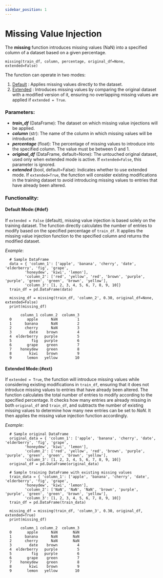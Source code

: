 ```yaml
---
sidebar_position: 1
---
```


# Missing Value Injection

The **missing** function introduces missing values (NaN) into a specified column of a dataset based on a given percentage.

`missing(train_df, column, percentage, original_df=None, extended=False)`

The function can operate in two modes:

1. [Default](#def) : Applies missing values directly to the dataset. 
2. [Extended](#ext) : Introduces missing values by comparing  the original dataset with a modified version of it, ensuring no overlapping missing values are applied if `extended = True`.

### Parameters:

- ***train_df*** (DataFrame): The dataset on which missing value injections will be applied. 
- ***column*** (str): The name of the column in which missing values will be introduced.
- ***percentage*** (float): The percentage of missing values to introduce into the specified column. The value must be between 0 and 1.
- ***original_df*** (DataFrame, default=None): The untouched original dataset, used only when extended mode is active. If `extended=False`, this parameter is ignored.
- ***extended*** (bool, default=False): Indicates whether to use extended mode. If `extended=True`, the function will consider existing modifications in the training dataset to avoid introducing missing values to entries that have already been altered.

### Functionality:

#### Default Mode:{#def}

If `extended = False` (default), missing value injection is based solely on the training dataset. The function directly calculates the number of entries to modify based on the specified percentage of `train_df`. It applies the missing value injection function to the specified column and returns the modified dataset.

*Example*:


      # Sample DataFrame
      data = { 'column_1': ['apple', 'banana', 'cherry', 'date', 'elderberry', 'fig', 'grape', 
             'honeydew', 'kiwi', 'lemon'],
             'column_2': ['red', 'yellow', 'red', 'brown', 'purple', 'purple', 'green', 'green', 'brown', 'yellow'],
             'column_3': [1, 2, 3, 4, 5, 6, 7, 8, 9, 10]}
      train_df = pd.DataFrame(data)
      
      missing_df = missing(train_df, 'column_2', 0.30, original_df=None, extended=False)
      print(missing_df)

           column_1 column_2  column_3
      0       apple      NaN         1
      1      banana      NaN         2
      2      cherry      NaN         3
      3        date    brown         4
      4  elderberry   purple         5
      5         fig   purple         6
      6       grape    green         7
      7    honeydew    green         8
      8        kiwi    brown         9
      9       lemon   yellow        10


#### Extended Mode:{#ext}

If `extended = True`, the function will introduce missing values while considering existing modifications in `train_df`, ensuring that it does not introduce missing values to entries that have already been altered.
The function calculates the total number of entries to modify according to the specified percentage. It checks how many entries are already missing in both `original_df` and `train_df`, and subtracts the number of existing missing values to determine how many new entries can be set to *NaN*. It then applies the missing value injection function accordingly.

*Example*:

      # Sample original DataFrame
      original_data = { 'column_1': ['apple', 'banana', 'cherry', 'date', 'elderberry', 'fig', 'grape', 
             'honeydew', 'kiwi', 'lemon'],
             'column_2': ['red', 'yellow', 'red', 'brown', 'purple', 'purple', 'green', 'green', 'brown', 'yellow'],
             'column_3': [1, 2, 3, 4, 5, 6, 7, 8, 9, 10]}
      original_df = pd.DataFrame(original_data)
      
      # Sample training DataFrame with existing missing values
      train_data = { 'column_1': ['apple', 'banana', 'cherry', 'date', 'elderberry', 'fig', 'grape', 
             'honeydew', 'kiwi', 'lemon'],
             'column_2': ['NaN', 'NaN', 'NaN', 'brown', 'purple', 'purple', 'green', 'green', 'brown', 'yellow'],
             'column_3': [1, 2, 3, 4, 5, 6, 7, 8, 9, 10]}
      train_df = pd.DataFrame(train_data)
      
      missing_df = missing(train_df, 'column_3', 0.30, original_df, extended=True)
      print(missing_df)
      
           column_1 column_2  column_3
      0       apple      NaN       NaN
      1      banana      NaN       NaN
      2      cherry      NaN       NaN
      3        date    brown         4
      4  elderberry   purple         5
      5         fig   purple         6
      6       grape    green         7
      7    honeydew    green         8
      8        kiwi    brown         9
      9       lemon   yellow        10
